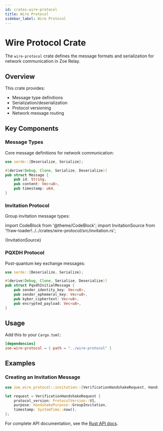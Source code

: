 ```yaml
---
id: crates-wire-protocol
title: Wire Protocol
sidebar_label: Wire Protocol
---
```


# Wire Protocol Crate

The `wire-protocol` crate defines the message formats and serialization for network communication in Zoe Relay.

## Overview

This crate provides:
- Message type definitions
- Serialization/deserialization
- Protocol versioning
- Network message routing

## Key Components

### Message Types

Core message definitions for network communication:

```rust title="Example Message Structure"
use serde::{Deserialize, Serialize};

#[derive(Debug, Clone, Serialize, Deserialize)]
pub struct Message {
    pub id: String,
    pub content: Vec<u8>,
    pub timestamp: u64,
}
```

### Invitation Protocol

Group invitation message types:

import CodeBlock from '@theme/CodeBlock';
import InvitationSource from '!!raw-loader!../../crates/wire-protocol/src/invitation.rs';

<CodeBlock language="rust" title="crates/wire-protocol/src/invitation.rs">
{InvitationSource}
</CodeBlock>

### PQXDH Protocol

Post-quantum key exchange messages:

```rust title="Example PQXDH Message Structure"
use serde::{Deserialize, Serialize};

#[derive(Debug, Clone, Serialize, Deserialize)]
pub struct PqxdhInitialMessage {
    pub sender_identity_key: Vec<u8>,
    pub sender_ephemeral_key: Vec<u8>,
    pub kyber_ciphertext: Vec<u8>,
    pub encrypted_payload: Vec<u8>,
}
```

## Usage

Add this to your `Cargo.toml`:

```toml
[dependencies]
zoe-wire-protocol = { path = "../wire-protocol" }
```

## Examples

### Creating an Invitation Message

```rust
use zoe_wire_protocol::invitation::{VerificationHandshakeRequest, HandshakePurpose};

let request = VerificationHandshakeRequest {
    protocol_version: ProtocolVersion::V1,
    purpose: HandshakePurpose::GroupInvitation,
    timestamp: SystemTime::now(),
};
```

For complete API documentation, see the [Rust API docs](https://acterglobal.github.io/zoe-relay/rustdoc/zoe_wire_protocol/).